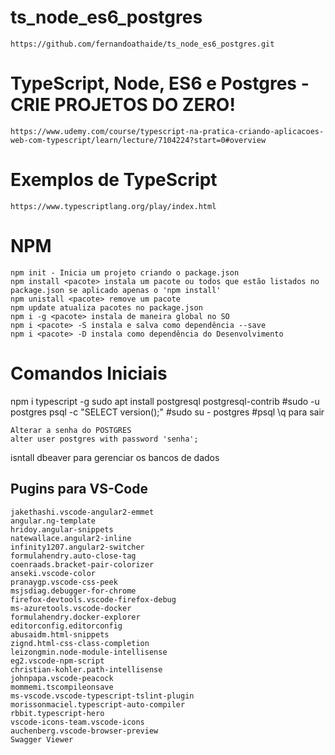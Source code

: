 # ts_node_es6_postgres
    https://github.com/fernandoathaide/ts_node_es6_postgres.git

# TypeScript, Node, ES6 e Postgres - CRIE PROJETOS DO ZERO!
    https://www.udemy.com/course/typescript-na-pratica-criando-aplicacoes-web-com-typescript/learn/lecture/7104224?start=0#overview

# Exemplos de TypeScript
    https://www.typescriptlang.org/play/index.html

# NPM
    npm init - Inicia um projeto criando o package.json
    npm install <pacote> instala um pacote ou todos que estão listados no package.json se aplicado apenas o 'npm install'
    npm unistall <pacote> remove um pacote
    npm update atualiza pacotes no package.json
    npm i -g <pacote> instala de maneira global no SO
    npm i <pacote> -S instala e salva como dependência --save
    npm i <pacote> -D instala como dependência do Desenvolvimento

# Comandos Iniciais
npm i typescript -g
sudo apt install postgresql postgresql-contrib
    #sudo -u postgres psql -c "SELECT version();"
    #sudo su - postgres
    #psql
    \q para sair

    Alterar a senha do POSTGRES 
    alter user postgres with password 'senha';

isntall dbeaver para gerenciar os bancos de dados

## Pugins para VS-Code
    jakethashi.vscode-angular2-emmet
    angular.ng-template
    hridoy.angular-snippets
    natewallace.angular2-inline
    infinity1207.angular2-switcher
    formulahendry.auto-close-tag
    coenraads.bracket-pair-colorizer
    anseki.vscode-color
    pranaygp.vscode-css-peek
    msjsdiag.debugger-for-chrome
    firefox-devtools.vscode-firefox-debug
    ms-azuretools.vscode-docker
    formulahendry.docker-explorer
    editorconfig.editorconfig
    abusaidm.html-snippets
    zignd.html-css-class-completion
    leizongmin.node-module-intellisense
    eg2.vscode-npm-script
    christian-kohler.path-intellisense
    johnpapa.vscode-peacock
    mommemi.tscompileonsave
    ms-vscode.vscode-typescript-tslint-plugin
    morissonmaciel.typescript-auto-compiler
    rbbit.typescript-hero
    vscode-icons-team.vscode-icons
    auchenberg.vscode-browser-preview
    Swagger Viewer
